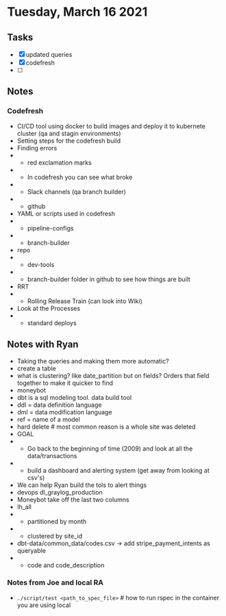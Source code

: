 # Tuesday, March 16 2021

## Tasks
- [x] updated queries
- [x] codefresh
- [ ]
## Notes
### Codefresh
* CI/CD tool using docker to build images and deploy it to kubernete cluster (qa and stagin environments)
* Setting steps for the codefresh build
* Finding errors
* * red exclamation marks
* * In codefresh you can see what broke
* * Slack channels (qa branch builder)
* * github
* YAML or scripts used in codefresh
* * pipeline-configs
* * branch-builder
* repo
* * dev-tools
* * branch-builder folder in github to see how things are built
* RRT
* * Rolling Release Train (can look into Wiki)
* Look at the Processes
* * standard deploys

## Notes with Ryan
* Taking the queries and making them more automatic?
* create a table
* what is clustering? like date_partition but on fields? Orders that field together to make it quicker to find
* moneybot
* dbt is a sql modeling tool. data build tool
* ddl = data definition language
* dml = data modification language
* ref = name of a model
* hard delete  # most common reason is a whole site was deleted
* GOAL
* * Go back to the beginning of time (2009) and look at all the data/transactions
* * build a dashboard and alerting system (get away from looking at csv's)
* We can help Ryan build the tols to alert things
* devops dl_graylog_production
* Moneybot take off the last two columns
* lh_all
* * partitioned by month
* * clustered by site_id
* dbt-data/common_data/codes.csv   -> add stripe_payment_intents as queryable
* * code and code_description

### Notes from Joe and local RA
* `./script/test <path_to_spec_file>`  # how to run rspec in the container you are using local